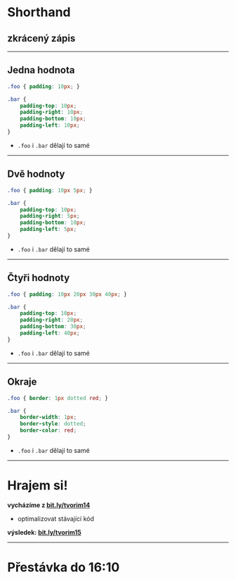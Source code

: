 <!-- .slide: data-state="c-slide-inter" -->

# Shorthand
## zkrácený zápis

---

## Jedna hodnota

```css
.foo { padding: 10px; }

.bar { 
	padding-top: 10px;
	padding-right: 10px;
	padding-bottom: 10px;
	padding-left: 10px;
}
```
<!-- .element: class="c-text-md stretch" contenteditable="true" -->

>>>
* `.foo` i `.bar` dělají to samé

---

## Dvě hodnoty

```css
.foo { padding: 10px 5px; }

.bar { 
	padding-top: 10px;
	padding-right: 5px;
	padding-bottom: 10px;
	padding-left: 5px;
}
```
<!-- .element: class="c-text-md stretch" contenteditable="true" -->

>>>
* `.foo` i `.bar` dělají to samé

---

## Čtyři hodnoty

```css
.foo { padding: 10px 20px 30px 40px; }

.bar { 
	padding-top: 10px;
	padding-right: 20px;
	padding-bottom: 30px;
	padding-left: 40px;
}
```
<!-- .element: class="c-text-md stretch" contenteditable="true" -->

>>>
* `.foo` i `.bar` dělají to samé

---

## Okraje

```css
.foo { border: 1px dotted red; }

.bar { 
	border-width: 1px;
	border-style: dotted;
	border-color: red;
}
```
<!-- .element: class="c-text-md stretch" contenteditable="true" -->

>>>
* `.foo` i `.bar` dělají to samé

---

<!-- .slide: data-state="c-slide-task" -->

# Hrajem si!

**vycházíme z [bit.ly/tvorim14](http://bit.ly/tvorim14)**

* optimalizovat stávající kód

**výsledek: [bit.ly/tvorim15](http://bit.ly/tvorim15)** 
<!-- .element: class="c-text-xs" -->

---

<!-- .slide: data-state="c-slide-break" -->

# Přestávka do 16:10
